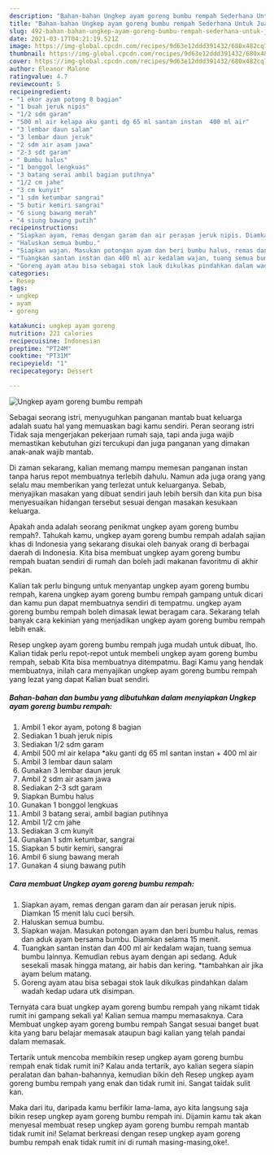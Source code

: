 ```yaml
---
description: "Bahan-bahan Ungkep ayam goreng bumbu rempah Sederhana Untuk Jualan"
title: "Bahan-bahan Ungkep ayam goreng bumbu rempah Sederhana Untuk Jualan"
slug: 492-bahan-bahan-ungkep-ayam-goreng-bumbu-rempah-sederhana-untuk-jualan
date: 2021-03-17T04:21:19.521Z
image: https://img-global.cpcdn.com/recipes/9d63e12ddd391432/680x482cq70/ungkep-ayam-goreng-bumbu-rempah-foto-resep-utama.jpg
thumbnail: https://img-global.cpcdn.com/recipes/9d63e12ddd391432/680x482cq70/ungkep-ayam-goreng-bumbu-rempah-foto-resep-utama.jpg
cover: https://img-global.cpcdn.com/recipes/9d63e12ddd391432/680x482cq70/ungkep-ayam-goreng-bumbu-rempah-foto-resep-utama.jpg
author: Eleanor Malone
ratingvalue: 4.7
reviewcount: 5
recipeingredient:
- "1 ekor ayam potong 8 bagian"
- "1 buah jeruk nipis"
- "1/2 sdm garam"
- "500 ml air kelapa aku ganti dg 65 ml santan instan  400 ml air"
- "3 lembar daun salam"
- "3 lembar daun jeruk"
- "2 sdm air asam jawa"
- "2-3 sdt garam"
- " Bumbu halus"
- "1 bonggol lengkuas"
- "3 batang serai ambil bagian putihnya"
- "1/2 cm jahe"
- "3 cm kunyit"
- "1 sdm ketumbar sangrai"
- "5 butir kemiri sangrai"
- "6 siung bawang merah"
- "4 siung bawang putih"
recipeinstructions:
- "Siapkan ayam, remas dengan garam dan air perasan jeruk nipis. Diamkan 15 menit lalu cuci bersih."
- "Haluskan semua bumbu."
- "Siapkan wajan. Masukan potongan ayam dan beri bumbu halus, remas dan aduk ayam bersama bumbu. Diamkan selama 15 menit."
- "Tuangkan santan instan dan 400 ml air kedalam wajan, tuang semua bumbu lainnya. Kemudian rebus ayam dengan api sedang. Aduk sesekali masak hingga matang, air habis dan kering. *tambahkan air jika ayam belum matang."
- "Goreng ayam atau bisa sebagai stok lauk dikulkas pindahkan dalam wadah kedap udara utk disimpan."
categories:
- Resep
tags:
- ungkep
- ayam
- goreng

katakunci: ungkep ayam goreng 
nutrition: 221 calories
recipecuisine: Indonesian
preptime: "PT24M"
cooktime: "PT31M"
recipeyield: "1"
recipecategory: Dessert

---
```



![Ungkep ayam goreng bumbu rempah](https://img-global.cpcdn.com/recipes/9d63e12ddd391432/680x482cq70/ungkep-ayam-goreng-bumbu-rempah-foto-resep-utama.jpg)

Sebagai seorang istri, menyuguhkan panganan mantab buat keluarga adalah suatu hal yang memuaskan bagi kamu sendiri. Peran seorang istri Tidak saja mengerjakan pekerjaan rumah saja, tapi anda juga wajib memastikan kebutuhan gizi tercukupi dan juga panganan yang dimakan anak-anak wajib mantab.

Di zaman  sekarang, kalian memang mampu memesan panganan instan tanpa harus repot membuatnya terlebih dahulu. Namun ada juga orang yang selalu mau memberikan yang terlezat untuk keluarganya. Sebab, menyajikan masakan yang dibuat sendiri jauh lebih bersih dan kita pun bisa menyesuaikan hidangan tersebut sesuai dengan masakan kesukaan keluarga. 



Apakah anda adalah seorang penikmat ungkep ayam goreng bumbu rempah?. Tahukah kamu, ungkep ayam goreng bumbu rempah adalah sajian khas di Indonesia yang sekarang disukai oleh banyak orang di berbagai daerah di Indonesia. Kita bisa membuat ungkep ayam goreng bumbu rempah buatan sendiri di rumah dan boleh jadi makanan favoritmu di akhir pekan.

Kalian tak perlu bingung untuk menyantap ungkep ayam goreng bumbu rempah, karena ungkep ayam goreng bumbu rempah gampang untuk dicari dan kamu pun dapat membuatnya sendiri di tempatmu. ungkep ayam goreng bumbu rempah boleh dimasak lewat beragam cara. Sekarang telah banyak cara kekinian yang menjadikan ungkep ayam goreng bumbu rempah lebih enak.

Resep ungkep ayam goreng bumbu rempah juga mudah untuk dibuat, lho. Kalian tidak perlu repot-repot untuk membeli ungkep ayam goreng bumbu rempah, sebab Kita bisa membuatnya ditempatmu. Bagi Kamu yang hendak membuatnya, inilah cara menyajikan ungkep ayam goreng bumbu rempah yang lezat yang dapat Kalian buat sendiri.

<!--inarticleads1-->

##### Bahan-bahan dan bumbu yang dibutuhkan dalam menyiapkan Ungkep ayam goreng bumbu rempah:

1. Ambil 1 ekor ayam, potong 8 bagian
1. Sediakan 1 buah jeruk nipis
1. Sediakan 1/2 sdm garam
1. Ambil 500 ml air kelapa *aku ganti dg 65 ml santan instan + 400 ml air
1. Ambil 3 lembar daun salam
1. Gunakan 3 lembar daun jeruk
1. Ambil 2 sdm air asam jawa
1. Sediakan 2-3 sdt garam
1. Siapkan  Bumbu halus
1. Gunakan 1 bonggol lengkuas
1. Ambil 3 batang serai, ambil bagian putihnya
1. Ambil 1/2 cm jahe
1. Sediakan 3 cm kunyit
1. Gunakan 1 sdm ketumbar, sangrai
1. Siapkan 5 butir kemiri, sangrai
1. Ambil 6 siung bawang merah
1. Gunakan 4 siung bawang putih




<!--inarticleads2-->

##### Cara membuat Ungkep ayam goreng bumbu rempah:

1. Siapkan ayam, remas dengan garam dan air perasan jeruk nipis. Diamkan 15 menit lalu cuci bersih.
1. Haluskan semua bumbu.
1. Siapkan wajan. Masukan potongan ayam dan beri bumbu halus, remas dan aduk ayam bersama bumbu. Diamkan selama 15 menit.
1. Tuangkan santan instan dan 400 ml air kedalam wajan, tuang semua bumbu lainnya. Kemudian rebus ayam dengan api sedang. Aduk sesekali masak hingga matang, air habis dan kering. *tambahkan air jika ayam belum matang.
1. Goreng ayam atau bisa sebagai stok lauk dikulkas pindahkan dalam wadah kedap udara utk disimpan.




Ternyata cara buat ungkep ayam goreng bumbu rempah yang nikamt tidak rumit ini gampang sekali ya! Kalian semua mampu memasaknya. Cara Membuat ungkep ayam goreng bumbu rempah Sangat sesuai banget buat kita yang baru belajar memasak ataupun bagi kalian yang telah pandai dalam memasak.

Tertarik untuk mencoba membikin resep ungkep ayam goreng bumbu rempah enak tidak rumit ini? Kalau anda tertarik, ayo kalian segera siapin peralatan dan bahan-bahannya, kemudian bikin deh Resep ungkep ayam goreng bumbu rempah yang enak dan tidak rumit ini. Sangat taidak sulit kan. 

Maka dari itu, daripada kamu berfikir lama-lama, ayo kita langsung saja bikin resep ungkep ayam goreng bumbu rempah ini. Dijamin kamu tak akan menyesal membuat resep ungkep ayam goreng bumbu rempah mantab tidak rumit ini! Selamat berkreasi dengan resep ungkep ayam goreng bumbu rempah enak tidak rumit ini di rumah masing-masing,oke!.

